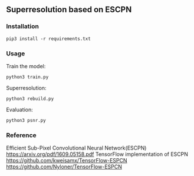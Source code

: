 ## Superresolution based on ESCPN

### Installation
```
pip3 install -r requirements.txt
```

### Usage

Train the model:
```
python3 train.py
```
Superresolution:
```
python3 rebuild.py
```
Evaluation:
```
python3 psnr.py
```

### Reference

Efficient Sub-Pixel Convolutional Neural Network(ESCPN)
https://arxiv.org/pdf/1609.05158.pdf
TensorFlow implementation of ESCPN
https://github.com/kweisamx/TensorFlow-ESPCN
https://github.com/Nyloner/TensorFlow-ESPCN